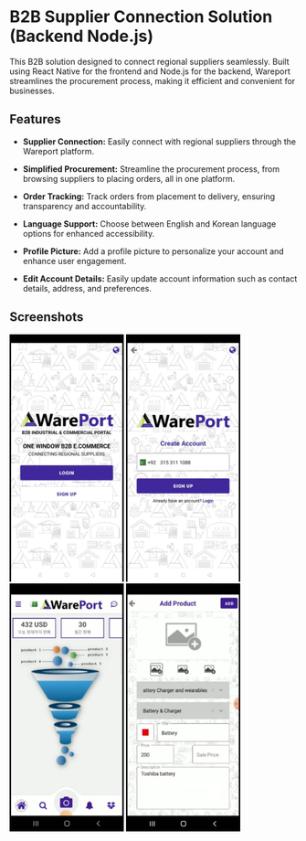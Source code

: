 # B2B Supplier Connection Solution (Backend Node.js)

This B2B solution designed to connect regional suppliers seamlessly. Built using React Native for the frontend and Node.js for the backend, Wareport streamlines the procurement process, making it efficient and convenient for businesses.

## Features

- **Supplier Connection:** Easily connect with regional suppliers through the Wareport platform.
  
- **Simplified Procurement:** Streamline the procurement process, from browsing suppliers to placing orders, all in one platform.

- **Order Tracking:** Track orders from placement to delivery, ensuring transparency and accountability.

- **Language Support:** Choose between English and Korean language options for enhanced accessibility.

- **Profile Picture:** Add a profile picture to personalize your account and enhance user engagement.

- **Edit Account Details:** Easily update account information such as contact details, address, and preferences.

## Screenshots


<img src="screenshot1.jpeg" alt="Screenshot 1" width="200" >
<img src="screenshot2.jpeg" alt="Screenshot 2" width="200" >
<img src="screenshot3.jpeg" alt="Screenshot 3" width="200" >
<img src="screenshot4.jpeg" alt="Screenshot 4" width="200" >

